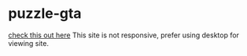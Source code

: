 # puzzle-gta
[check this out here](https://puzzlegta.netlify.app/)
This site is not responsive, prefer using desktop for viewing site.
